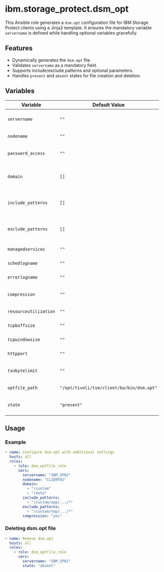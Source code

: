 # ibm.storage_protect.dsm_opt

This Ansible role generates a `dsm.opt` configuration file for IBM Storage Protect clients using a Jinja2 template. It ensures the mandatory variable `servername` is defined while handling optional variables gracefully.

## Features
- Dynamically generates the `dsm.opt` file.
- Validates `servername` as a mandatory field.
- Supports include/exclude patterns and optional parameters.
- Handles `present` and `absent` states for file creation and deletion.

## Variables

| Variable             | Default Value     | Required | Description                                    |
|----------------------|-------------------|----------|------------------------------------------------|
| `servername`         | `""`             | Yes      | Server name defined in dsm.sys                |
| `nodename`           | `""`             | No       | Node name of the client                       |
| `password_access`    | `""`             | No       | Password management setting                   |
| `domain`             | `[]`             | No       | Directories or file systems to back up        |
| `include_patterns`   | `[]`             | No       | Patterns to explicitly include in backups     |
| `exclude_patterns`   | `[]`             | No       | Patterns to explicitly exclude from backups   |
| `managedservices`    | `""`             | No       | Managed services                              |
| `schedlogname`       | `""`             | No       | Schedule log path                             |
| `errorlogname`       | `""`             | No       | Error log path                                |
| `compression`        | `""`             | No       | Enable or disable compression                 |
| `resourceutilization`| `""`             | No       | Number of threads                             |
| `tcpbuffsize`        | `""`             | No       | TCP buffer size                               |
| `tcpwindowsize`      | `""`             | No       | TCP sliding window size                       |
| `httpport`           | `""`             | No       | HTTP port for the client                      |
| `txnbytelimit`       | `""`             | No       | Maximum bytes in a transaction                |
| `optfile_path`       | `"/opt/tivoli/tsm/client/ba/bin/dsm.opt"` | No | Path for the dsm.opt file |
| `state`              | `"present"`      | No       | Ensure file is present or absent              |

## Usage

### Example
```yaml
- name: Configure dsm.opt with additional settings
  hosts: all
  roles:
    - role: dsm_optfile_role
      vars:
        servername: "IBM_SP02"
        nodename: "CLIENT02"
        domain:
          - "/custom"
          - "/data"
        include_patterns:
          - "/custom/app/.../*"
        exclude_patterns:
          - "/custom/tmp/.../*"
        compression: "yes"

```

### Deleting dsm.opt file
```yaml
- name: Remove dsm.opt
  hosts: all
  roles:
    - role: dsm_optfile_role
      vars:
        servername: "IBM_SP01"
        state: "absent"
```

